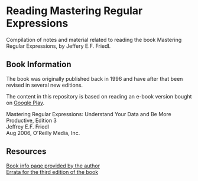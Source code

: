# Reading Mastering Regular Expressions

Compilation of notes and material related to reading the book Mastering Regular Expressions, by Jeffery E.F. Friedl.

## Book Information

The book was originally published back in 1996 and have after that been revised in several new editions.

The content in this repository is based on reading an e-book version bought on [Google Play](https://play.google.com/store/books/details/Jeffrey_E_F_Friedl_Mastering_Regular_Expressions?id=sshKXlr32-AC).

Mastering Regular Expressions: Understand Your Data and Be More Productive, Edition 3  
Jeffrey E.F. Friedl  
Aug 2006, O'Reilly Media, Inc.  

## Resources

[Book info page provided by the author](http://regex.info/book.html)  
[Errata for the third edition of the book](http://regex.info/errata3.html)  
